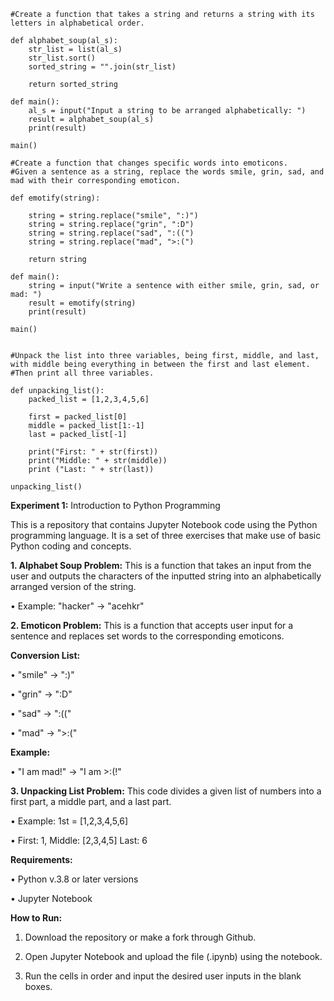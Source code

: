 ```
#Create a function that takes a string and returns a string with its letters in alphabetical order.

def alphabet_soup(al_s):
    str_list = list(al_s)
    str_list.sort()
    sorted_string = "".join(str_list)

    return sorted_string

def main():
    al_s = input("Input a string to be arranged alphabetically: ")
    result = alphabet_soup(al_s)
    print(result)

main()

#Create a function that changes specific words into emoticons. 
#Given a sentence as a string, replace the words smile, grin, sad, and mad with their corresponding emoticon.

def emotify(string):

    string = string.replace("smile", ":)")
    string = string.replace("grin", ":D")
    string = string.replace("sad", ":((")
    string = string.replace("mad", ">:(")

    return string

def main():
    string = input("Write a sentence with either smile, grin, sad, or mad: ")
    result = emotify(string)
    print(result)

main()


#Unpack the list into three variables, being first, middle, and last, with middle being everything in between the first and last element. 
#Then print all three variables.

def unpacking_list():
    packed_list = [1,2,3,4,5,6]
    
    first = packed_list[0]
    middle = packed_list[1:-1]
    last = packed_list[-1]

    print("First: " + str(first))
    print("Middle: " + str(middle))
    print ("Last: " + str(last))

unpacking_list()
```

**Experiment 1:** Introduction to Python Programming

This is a repository that contains Jupyter Notebook code using the Python programming language. It is a set of three exercises that make use of basic Python coding and concepts.

**1. Alphabet Soup Problem:**
This is a function that takes an input from the user and outputs the characters of the inputted string into an alphabetically arranged version of the string.

• Example: "hacker" -> "acehkr"

**2. Emoticon Problem:**
This is a function that accepts user input for a sentence and replaces set words to the corresponding emoticons.

**Conversion List:**

• "smile" -> ":)"

• "grin" -> ":D"

• "sad" -> ":(("

• "mad" -> ">:("

**Example:**

• "I am mad!" -> "I am >:(!"

**3. Unpacking List Problem:**
This code divides a given list of numbers into a first part, a middle part, and a last part.

• Example: 1st = [1,2,3,4,5,6]

• First: 1, Middle: [2,3,4,5] Last: 6

**Requirements:**

• Python v.3.8 or later versions

• Jupyter Notebook

**How to Run:**

1. Download the repository or make a fork through Github.

2. Open Jupyter Notebook and upload the file (.ipynb) using the notebook.

3. Run the cells in order and input the desired user inputs in the blank boxes.
